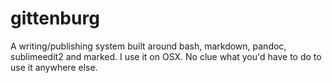 gittenburg
==========

A writing/publishing system built around bash, markdown, pandoc, sublimeedit2 and marked. I use it on OSX. No clue what you'd have to do to use it anywhere else. 
